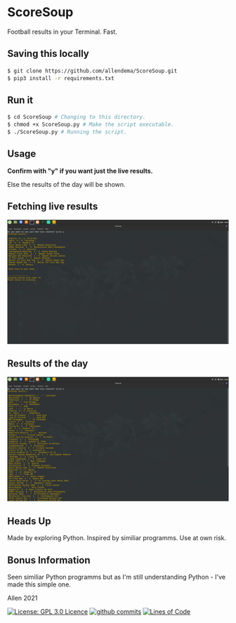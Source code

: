 # ScoreSoup
Football results in your Terminal. Fast.



## Saving this locally
```bash
$ git clone https://github.com/allendema/ScoreSoup.git
$ pip3 install -r requirements.txt
```

## Run it
```bash
$ cd ScoreSoup # Changing to this directory.
$ chmod +x ScoreSoup.py # Make the script executable.
$ ./ScoreSoup.py # Running the script.
```



## Usage

**Confirm with "y" if you want just the live results.**

Else the results of the day will be shown.



## Fetching live results
![LiveResults](https://github.com/allendema/ScoreSoup/raw/main/demo1.png)

## Results of the day
![Reulsts](https://github.com/allendema/ScoreSoup/raw/main/demo2.png)



## Heads Up
Made by exploring Python. Inspired by similiar programms. Use at own risk.


## Bonus Information
Seen similiar Python programms but as I'm still understanding Python - I've made this simple one.


Allen 2021


[![License: GPL 3.0 Licence](https://img.shields.io/github/license/allendema/ScoreSoup)](https://github.com/allendema/ScoreSoup/blob/main/LICENSE)
[![github commits](https://img.shields.io/github/last-commit/allendema/ScoreSoup)](https://github.com/allendema/ScoreSoup/commits/main)
[![Lines of Code](https://img.shields.io/tokei/lines/github/allendema/ScoreSoup?style=flat-square)](https://github.com/allendema/ScoreSoup/blob/main/ScoreSoup.py)

